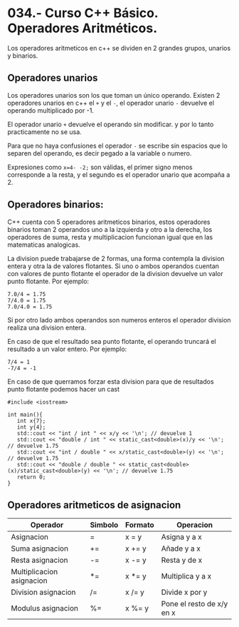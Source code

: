 034.- Curso C++ Básico. Operadores Aritméticos.
==

Los operadores aritmeticos en c++ se dividen en 2 grandes grupos, unarios y binarios.

Operadores unarios
---
Los operadores unarios son los que toman un único operando. Existen 2 operadores unarios
en c++ el `+` y el `-`, el operador unario `-` devuelve el operando
multiplicado por -1. 

El operador unario `+` devuelve el operando sin modificar.
y por lo tanto practicamente no se usa.

Para que no haya confusiones el operador `-` se escribe sin espacios que lo separen del
operando, es decir pegado a la variable o numero.

Expresiones como `x=4- -2;` son válidas, el primer signo menos corresponde a la resta, y el segundo es el
operador unario que acompaña a 2.

Operadores binarios:
---
C++ cuenta con 5 operadores aritmeticos binarios, estos operadores binarios toman 2 operandos
uno a la izquierda y otro a la derecha, los operadores de suma, resta y multiplicacion funcionan 
igual que en las matematicas analogicas.

La division puede trabajarse de 2 formas, una forma contempla la division entera y otra la de valores flotantes.
Si uno  o ambos operandos cuentan con valores de punto flotante el operador de la division devuelve un valor punto flotante.
Por ejemplo: 
```
7.0/4 = 1.75
7/4.0 = 1.75
7.0/4.0 = 1.75
```

Si por otro lado ambos operandos son numeros enteros el operador division realiza una division entera.
 
En caso de que el resultado sea punto flotante, el operando truncará el resultado a un valor entero. 
Por ejemplo:  
```
7/4 = 1
-7/4 = -1
```

En caso de que querramos forzar esta division para que de resultados punto flotante podemos hacer un cast
```
#include <iostream>

int main(){
   int x{7};
   int y{4};
   std::cout << "int / int " << x/y << '\n'; // devuelve 1
   std::cout << "double / int " << static_cast<double>(x)/y << '\n'; // devuelve 1.75
   std::cout << "int / double " << x/static_cast<double>(y) << '\n'; // devuelve 1.75
   std::cout << "double / double " << static_cast<double>(x)/static_cast<double>(y) << '\n'; // devuelve 1.75
   return 0;
}
```

Operadores aritmeticos de asignacion
---

| Operador         | Simbolo     | Formato  | Operacion    |
   | ------------- |-------------| -------- | ------------ |
| Asignacion       | =           | x = y    | Asigna y a x |
| Suma asignacion  | +=          | x += y   | Añade y a x  |
| Resta asignacion | -=          | x -= y   | Resta y de x  |
| Multiplicacion asignacion | *=          | x *= y   | Multiplica y a x  |
| Division asignacion | /=          | x /= y   | Divide x por y  |
| Modulus asignacion | %=          | x %= y   | Pone el resto de x/y en x  |
   
